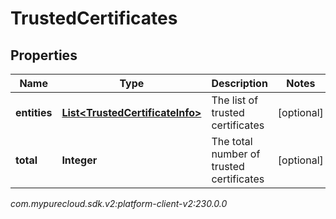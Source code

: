 # TrustedCertificates


## Properties

| Name | Type | Description | Notes |
| ------------ | ------------- | ------------- | ------------- |
| **entities** | [**List&lt;TrustedCertificateInfo&gt;**](TrustedCertificateInfo) | The list of trusted certificates |  [optional] |
| **total** | **Integer** | The total number of trusted certificates |  [optional] |




_com.mypurecloud.sdk.v2:platform-client-v2:230.0.0_
